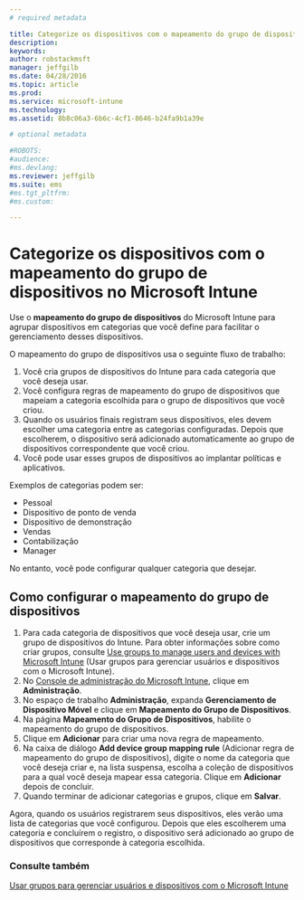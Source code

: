 ```yaml
---
# required metadata

title: Categorize os dispositivos com o mapeamento do grupo de dispositivos | Microsoft Intune
description:
keywords:
author: robstackmsft
manager: jeffgilb
ms.date: 04/28/2016
ms.topic: article
ms.prod:
ms.service: microsoft-intune
ms.technology:
ms.assetid: 8b8c06a3-6b6c-4cf1-8646-b24fa9b1a39e

# optional metadata

#ROBOTS:
#audience:
#ms.devlang:
ms.reviewer: jeffgilb
ms.suite: ems
#ms.tgt_pltfrm:
#ms.custom:

---
```


# Categorize os dispositivos com o mapeamento do grupo de dispositivos no Microsoft Intune
Use o **mapeamento do grupo de dispositivos** do Microsoft Intune para agrupar dispositivos em categorias que você define para facilitar o gerenciamento desses dispositivos. 

O mapeamento do grupo de dispositivos usa o seguinte fluxo de trabalho:
1. Você cria grupos de dispositivos do Intune para cada categoria que você deseja usar.
2. Você configura regras de mapeamento do grupo de dispositivos que mapeiam a categoria escolhida para o grupo de dispositivos que você criou.
3. Quando os usuários finais registram seus dispositivos, eles devem escolher uma categoria entre as categorias configuradas. Depois que escolherem, o dispositivo será adicionado automaticamente ao grupo de dispositivos correspondente que você criou.
4. Você pode usar esses grupos de dispositivos ao implantar políticas e aplicativos.

Exemplos de categorias podem ser:
* Pessoal
* Dispositivo de ponto de venda
* Dispositivo de demonstração
* Vendas
* Contabilização
* Manager

No entanto, você pode configurar qualquer categoria que desejar.

## Como configurar o mapeamento do grupo de dispositivos
1. Para cada categoria de dispositivos que você deseja usar, crie um grupo de dispositivos do Intune. Para obter informações sobre como criar grupos, consulte [Use groups to manage users and devices with Microsoft Intune](use-groups-to-manage-users-and-devices-with-microsoft-intune.md) (Usar grupos para gerenciar usuários e dispositivos com o Microsoft Intune).
2. No [Console de administração do Microsoft Intune](https://manage.microsoft.com), clique em **Administração**.
3. No espaço de trabalho **Administração**, expanda **Gerenciamento de Dispositivo Móvel** e clique em **Mapeamento do Grupo de Dispositivos**.
4. Na página **Mapeamento do Grupo de Dispositivos**, habilite o mapeamento do grupo de dispositivos.
5. Clique em **Adicionar** para criar uma nova regra de mapeamento.
6. Na caixa de diálogo **Add device group mapping rule** (Adicionar regra de mapeamento do grupo de dispositivos), digite o nome da categoria que você deseja criar e, na lista suspensa, escolha a coleção de dispositivos para a qual você deseja mapear essa categoria. Clique em **Adicionar** depois de concluir.
7. Quando terminar de adicionar categorias e grupos, clique em **Salvar**.

Agora, quando os usuários registrarem seus dispositivos, eles verão uma lista de categorias que você configurou. Depois que eles escolherem uma categoria e concluírem o registro, o dispositivo será adicionado ao grupo de dispositivos que corresponde à categoria escolhida.

### Consulte também
[Usar grupos para gerenciar usuários e dispositivos com o Microsoft Intune](use-groups-to-manage-users-and-devices-with-microsoft-intune.md)

<!--HONumber=May16_HO1-->


